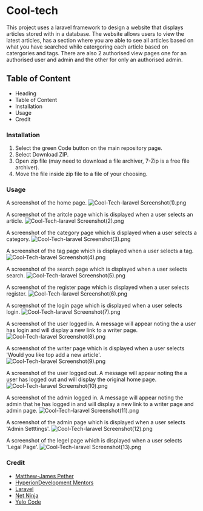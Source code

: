 # Cool-tech

This project uses a laravel framework to design a website that displays articles stored with in a database. The website allows users to view the latest articles, has a section where you are able to see all articles based on what you have searched while catergoring each article based on catergories and tags. There are also 2 authorised view pages one for an authorised user and admin and the other for only an authorised admin. 

## Table of Content
* Heading
* Table of Content
* Installation
* Usage
* Credit

### Installation
1. Select the green Code button on the main repository page.
1. Select Download ZIP.
1. Open zip file (may need to download a file archiver, 7-Zip is a free file archiver).
1. Move the file inside zip file to a file of your choosing.

### Usage
A screenshot of the home page.
![Cool-Tech-laravel Screenshot(1).png](https://github.com/Matthew-JamesPether/Cool-Tech-laravel/tree/master/public/screenshots/Screenshot%20(1).png)

A screenshot of the aritcle page which is displayed when a user selects an article.
![Cool-Tech-laravel Screenshot(2).png](https://github.com/Matthew-JamesPether/Cool-Tech-laravel/tree/master/public/screenshots/Screenshot%20(2).png)

A screenshot of the category page which is displayed when a user selects a category.
![Cool-Tech-laravel Screenshot(3).png](https://github.com/Matthew-JamesPether/Cool-Tech-laravel/tree/master/public/screenshots/Screenshot%20(3).png)

A screenshot of the tag page which is displayed when a user selects a tag.
![Cool-Tech-laravel Screenshot(4).png](https://github.com/Matthew-JamesPether/Cool-Tech-laravel/tree/master/public/screenshots/Screenshot%20(4).png)

A screenshot of the search page which is displayed when a user selects search.
![Cool-Tech-laravel Screenshot(5).png](https://github.com/Matthew-JamesPether/Cool-Tech-laravel/tree/master/public/screenshots/Screenshot%20(5).png)

A screenshot of the register page which is displayed when a user selects register.
![Cool-Tech-laravel Screenshot(6).png](https://github.com/Matthew-JamesPether/Cool-Tech-laravel/tree/master/public/screenshots/Screenshot%20(6).png)

A screenshot of the login page which is displayed when a user selects login.
![Cool-Tech-laravel Screenshot(7).png](https://github.com/Matthew-JamesPether/Cool-Tech-laravel/tree/master/public/screenshots/Screenshot%20(7).png)

A screenshot of the user logged in. A message will appear noting the a user has login and will display a new link to a writer page.
![Cool-Tech-laravel Screenshot(8).png](https://github.com/Matthew-JamesPether/Cool-Tech-laravel/tree/master/public/screenshots/Screenshot%20(8).png)

A screenshot of the writer page which is displayed when a user selects 'Would you like top add a new article'.
![Cool-Tech-laravel Screenshot(9).png](https://github.com/Matthew-JamesPether/Cool-Tech-laravel/tree/master/public/screenshots/Screenshot%20(9).png)

A screenshot of the user logged out. A message will appear noting the a user has logged out and will display the original home page.
![Cool-Tech-laravel Screenshot(10).png](https://github.com/Matthew-JamesPether/Cool-Tech-laravel/tree/master/public/screenshots/Screenshot%20(10).png)

A screenshot of the admin logged in. A message will appear noting the admin that he has logged in and will display a new link to a writer page and admin page.
![Cool-Tech-laravel Screenshot(11).png](https://github.com/Matthew-JamesPether/Cool-Tech-laravel/tree/master/public/screenshots/Screenshot%20(11).png)

A screenshot of the admin page which is displayed when a user selects 'Admin Setttings'.
![Cool-Tech-laravel Screenshot(12).png](https://github.com/Matthew-JamesPether/Cool-Tech-laravel/tree/master/public/screenshots/Screenshot%20(12).png)

A screenshot of the legel page which is displayed when a user selects 'Legal Page'.
![Cool-Tech-laravel Screenshot(13).png](https://github.com/Matthew-JamesPether/Cool-Tech-laravel/tree/master/public/screenshots/Screenshot%20(13).png)

### Credit
* [Matthew-James Pether](https://www.linkedin.com/in/m-j-pether-150793301)
* [HyperionDevelopment Mentors](https://www.hyperiondev.com/)
* [Laravel](https://laravel.com/docs/5.8/blade)
* [Net Ninja](https://youtu.be/zckH4xalOns?si=wNx0EGhiPUyWLdKb)
* [Yelo Code](https://youtu.be/iniIUcAKuLA?si=4gzD2gTTU4Vh0T3P)
